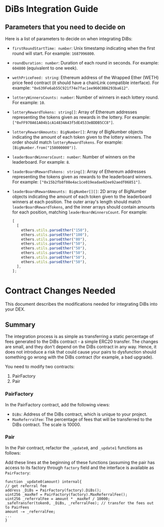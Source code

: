 # DiBs Integration Guide

## Parameters that you need to decide on

Here is a list of parameters to decide on when integrating DiBs:

- `firstRoundStartTime: number`: Unix timestamp indicating when the first round will start. For example: `1687996800`.

- `roundDuration: number`: Duration of each round in seconds. For example: `604800` (equivalent to one week).

- `wethPriceFeed: string`: Ethereum address of the Wrapped Ether (WETH) price feed contract (it should have a chainLink compatible interface). For example: `"0x639Fe6ab55C921f74e7fac1ee960C0B6293ba612"`.

- `lotteryWinnersCounts: number`: Number of winners in each lottery round. For example: `10`.

- `lotteryRewardTokens: string[]`: Array of Ethereum addresses representing the tokens given as rewards in the lottery. For example: `["0xFF970A61A04b1cA14834A43f5dE4533eBDDB5CC8"]`.

- `lotteryRewardAmounts: BigNumber[]`: Array of BigNumber objects indicating the amount of each token given to the lottery winners. The order should match `lotteryRewardTokens`. For example: `[BigNumber.from("150000000")]`.

- `leaderBoardWinnersCount: number`: Number of winners on the leaderboard. For example: `8`.

- `leaderBoardRewardTokens: string[]`: Array of Ethereum addresses representing the tokens given as rewards to the leaderboard winners. For example: `["0x15b2fb8f08e4ac1ce019eadae02ee92aedf06851"]`.

- `leaderBoardRewardAmounts: BigNumber[][]`: 2D array of BigNumber objects indicating the amount of each token given to the leaderboard winners at each position. The outer array's length should match `leaderBoardRewardTokens`, and the inner arrays should contain amounts for each position, matching `leaderBoardWinnersCount`. For example:

  ```javascript
  [
    [
      ethers.utils.parseEther("150"),
      ethers.utils.parseEther("100"),
      ethers.utils.parseEther("80"),
      ethers.utils.parseEther("50"),
      ethers.utils.parseEther("50"),
      ethers.utils.parseEther("50"),
      ethers.utils.parseEther("50"),
      ethers.utils.parseEther("50"),
    ],
  ];
  ```

# Contract Changes Needed

This document describes the modifications needed for integrating DiBs into your DEX.

## Summary

The integration process is as simple as transferring a static percentage of fees generated to the DiBs contract - a simple ERC20 transfer. The changes are small, and they don't depend on the DiBs contract in any way. Hence, it does not introduce a risk that could cause your pairs to dysfunction should something go wrong with the DiBs contract (for example, a bad upgrade).

You need to modify two contracts:

1. PairFactory
2. Pair

### PairFactory

In the PairFactory contract, add the following views:

- `DiBs`: Address of the DiBs contract, which is unique to your project.
- `MaxReferralFee`: The percentage of fees that will be transferred to the DiBs contract. The scale is 10000.

### Pair

In the Pair contract, refactor the `_update0`, and `_update1` functions as follows:

Add these lines at the beginning of these functions (assuming the pair has access to its factory through `factory` field and the interface is available as `PairFactory`:

```solidity
function _update0(amount) internal{
// get referral fee
address _DiBs = PairFactory(factory).DiBs();
uint256 _maxRef = PairFactory(factory).MaxReferralFee();
uint256 _referralFee = amount * _maxRef / 10000;
_safeTransfer(token0, _DiBs, _referralFee); // transfer the fees out to PairFees
amount -= _referralFee;
...
}

```
